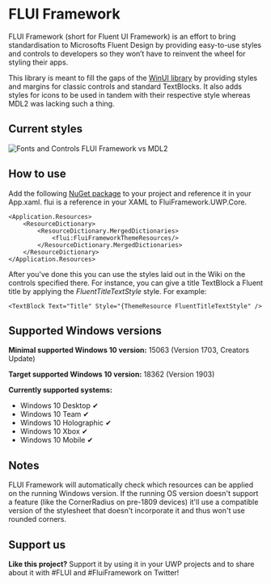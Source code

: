 # FLUI Framework
FLUI Framework (short for Fluent UI Framework) is an effort to bring standardisation to Microsofts Fluent Design by providing easy-to-use styles and controls to developers so they won’t have to reinvent the wheel for styling their apps. 

This library is meant to fill the gaps of the [WinUI library](https://github.com/Microsoft/microsoft-ui-xaml) by providing styles and margins for classic controls and standard TextBlocks. It also adds styles for icons to be used in tandem with their respective style whereas MDL2 was lacking such a thing. 

## Current styles
![Fonts and Controls FLUI Framework vs MDL2](https://raw.githubusercontent.com/Team-FLUI/FluiFramework/master/.github/Assets/Readme/FontsControls-2019-6-24.png)

## How to use
Add the following [NuGet package](https://www.nuget.org/packages/FluiFramework.UWP) to your project and reference it in your App.xaml. flui is a reference in your XAML to FluiFramework.UWP.Core.

    <Application.Resources>
        <ResourceDictionary>
            <ResourceDictionary.MergedDictionaries>
                <flui:FluiFrameworkThemeResources/>
            </ResourceDictionary.MergedDictionaries>
        </ResourceDictionary>
    </Application.Resources>

After you've done this you can use the styles laid out in the Wiki on the controls specified there. For instance, you can give a title TextBlock a Fluent title by applying the *FluentTitleTextStyle* style. For example:

`<TextBlock Text="Title" Style="{ThemeResource FluentTitleTextStyle" />`

## Supported Windows versions
**Minimal supported Windows 10 version:** 15063 (Version 1703, Creators Update)

**Target supported Windows 10 version:** 18362 (Version 1903)

**Currently supported systems:**

* Windows 10 Desktop ✔
* Windows 10 Team ✔
* Windows 10 Holographic ✔
* Windows 10 Xbox ✔
* Windows 10 Mobile ✔


## Notes
FLUI Framework will automatically check which resources can be applied on the running Windows version. If the running OS version doesn't support a feature (like the CornerRadius on pre-1809 devices) it'll use a compatible version of the stylesheet that doesn't incorporate it and thus won't use rounded corners.


## Support us
**Like this project?** Support it by using it in your UWP projects and to share about it with #FLUI and #FluiFramework on Twitter!
